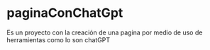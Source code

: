 # paginaConChatGpt
Es un proyecto con la creación de una pagina por medio de uso de herramientas como lo son chatGPT
